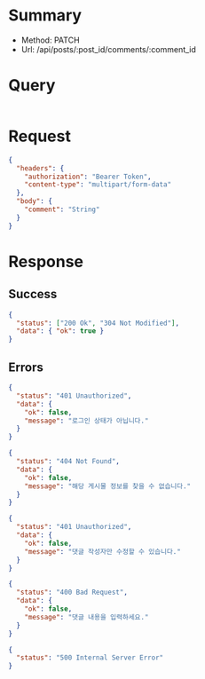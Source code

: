 # Summary

- Method: PATCH
- Url: /api/posts/:post_id/comments/:comment_id

# Query

```sql

```

# Request

```json
{
  "headers": {
    "authorization": "Bearer Token",
    "content-type": "multipart/form-data"
  },
  "body": {
    "comment": "String"
  }
}
```

# Response

## Success

```json
{
  "status": ["200 Ok", "304 Not Modified"],
  "data": { "ok": true }
}
```

## Errors

```json
{
  "status": "401 Unauthorized",
  "data": {
    "ok": false,
    "message": "로그인 상태가 아닙니다."
  }
}
```

```json
{
  "status": "404 Not Found",
  "data": {
    "ok": false,
    "message": "해당 게시물 정보를 찾을 수 없습니다."
  }
}
```

```json
{
  "status": "401 Unauthorized",
  "data": {
    "ok": false,
    "message": "댓글 작성자만 수정할 수 있습니다."
  }
}
```

```json
{
  "status": "400 Bad Request",
  "data": {
    "ok": false,
    "message": "댓글 내용을 입력하세요."
  }
}
```

```json
{
  "status": "500 Internal Server Error"
}
```
